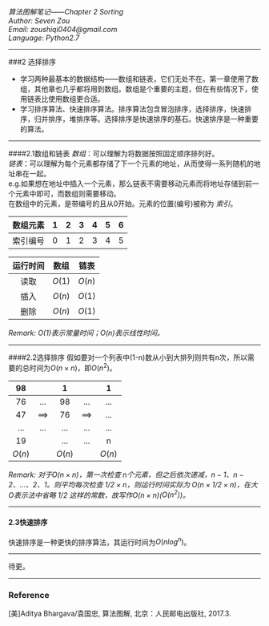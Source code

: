 _*算法图解笔记——Chapter 2 Sorting*_  
_Author:    Seven Zou_  
_Email:     zoushiqi0404@gmail.com_  
_Language:  Python2.7_
* * *
###2 选择排序
- 学习两种最基本的数据结构——数组和链表，它们无处不在。第一章使用了数组，其他章也几乎都将用到数组。数组是个重要的主题，但在有些情况下，使用链表比使用数组更合适。
- 学习排序算法、快速排序算法。排序算法包含冒泡排序，选择排序，快速排序，归并排序，堆排序等。选择排序是快速排序的基石。快速排序是一种重要的算法。
* * *
####2.1数组和链表
_数组_：可以理解为将数据按照固定顺序排列好。  
_链表_：可以理解为每个元素都存储了下一个元素的地址，从而使得一系列随机的地址串在一起。  
e.g.如果想在地址中插入一个元素，那么链表不需要移动元素而将地址存储到前一个元素中即可，而数组则需要移动。  
在数组中的元素，是带编号的且从0开始。元素的位置(编号)被称为 _索引_。

|数组元素|    1   |    2   |    3   |    4   |    5   |    6   |  
| :----: | :----: | :----: | :----: | :----: | :----: | :----: |
|索引编号|    0   |    1   |    2   |    3   |    4   |    5   |  

|运行时间|  数组  |  链表  |  
| :----: | :----: | :----: |  
|  读取  |${O(1)}$|${O(n)}$|  
|  插入  |${O(n)}$|${O(1)}$|  
|  删除  |${O(n)}$|${O(1)}$|  
 
_Remark: ${O(1)}$表示常量时间；${O(n)}$表示线性时间。_  
* * *
####2.2选择排序
假如要对一个列表中(1-n)数从小到大排列则共有n次，所以需要的总时间为$O(n \times n)$，即$O(n^2)$。

|  98  |     |   1  |      |   1  |
| :---:|:---:| :---:| :---:| :---:|
|  76  | ... |  98  |  ... |  ... | 
|  47  | ==> |  76  |  ==> |  ... |   
|  ... | ... |  ... |  ... |  ... | 
|  19  |     |  ... |  ... |   n  |
|$O(n)$|     |$O(n)$|      |$O(n)$|  

_Remark: 对于$O(n \times n)$，第一次检查 $n$个元素，但之后依次递减，$n-1、n-2、...、2、1$。则平均每次检查 $1/2 \times n$，则运行时间实际为 $O(n \times 1/2 \times n)$，在大O表示法中省略 1/2 这样的常数，故写作$O(n \times n)$($O(n^2)$)。_  
* * *   
#### 2.3快速排序 
快速排序是一种更快的排序算法，其运行时间为$O(nlog^n)$。
***
待更。
* * *
### Reference
[美]Aditya Bhargava/袁国忠, 算法图解, 北京：人民邮电出版社, 2017.3.